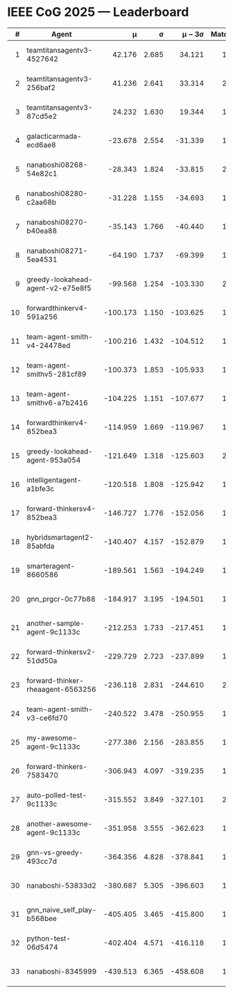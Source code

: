 # IEEE CoG 2025 — Leaderboard

| # | Agent | μ | σ | μ − 3σ | Matches | Updated |
|---:|---|---:|---:|---:|---:|---|
| 1 | teamtitansagentv3-4527642 | 42.176 | 2.685 | 34.121 | 1640 | 2025-09-01 09:27 |
| 2 | teamtitansagentv3-256baf2 | 41.236 | 2.641 | 33.314 | 2038 | 2025-09-01 09:27 |
| 3 | teamtitansagentv3-87cd5e2 | 24.232 | 1.630 | 19.344 | 1858 | 2025-09-01 09:27 |
| 4 | galacticarmada-ecd6ae8 | -23.678 | 2.554 | -31.339 | 1780 | 2025-09-01 09:27 |
| 5 | nanaboshi08268-54e82c1 | -28.343 | 1.824 | -33.815 | 2080 | 2025-09-01 09:27 |
| 6 | nanaboshi08280-c2aa68b | -31.228 | 1.155 | -34.693 | 1880 | 2025-09-01 09:27 |
| 7 | nanaboshi08270-b40ea88 | -35.143 | 1.766 | -40.440 | 1880 | 2025-09-01 09:27 |
| 8 | nanaboshi08271-5ea4531 | -64.190 | 1.737 | -69.399 | 1800 | 2025-09-01 09:27 |
| 9 | greedy-lookahead-agent-v2-e75e8f5 | -99.568 | 1.254 | -103.330 | 2170 | 2025-09-01 09:27 |
| 10 | forwardthinkerv4-591a256 | -100.173 | 1.150 | -103.625 | 1438 | 2025-09-01 09:27 |
| 11 | team-agent-smith-v4-24478ed | -100.216 | 1.432 | -104.512 | 1640 | 2025-09-01 09:27 |
| 12 | team-agent-smithv5-281cf89 | -100.373 | 1.853 | -105.933 | 1820 | 2025-09-01 09:27 |
| 13 | team-agent-smithv6-a7b2416 | -104.225 | 1.151 | -107.677 | 1980 | 2025-09-01 09:27 |
| 14 | forwardthinkerv4-852bea3 | -114.959 | 1.669 | -119.967 | 1667 | 2025-09-01 09:27 |
| 15 | greedy-lookahead-agent-953a054 | -121.649 | 1.318 | -125.603 | 2110 | 2025-09-01 09:27 |
| 16 | intelligentagent-a1bfe3c | -120.518 | 1.808 | -125.942 | 1574 | 2025-09-01 09:27 |
| 17 | forward-thinkersv4-852bea3 | -146.727 | 1.776 | -152.056 | 1358 | 2025-09-01 09:27 |
| 18 | hybridsmartagent2-85abfda | -140.407 | 4.157 | -152.879 | 1480 | 2025-09-01 09:27 |
| 19 | smarteragent-8660586 | -189.561 | 1.563 | -194.249 | 1549 | 2025-09-01 09:27 |
| 20 | gnn_prgcr-0c77b88 | -184.917 | 3.195 | -194.501 | 1620 | 2025-09-01 09:27 |
| 21 | another-sample-agent-9c1133c | -212.253 | 1.733 | -217.451 | 1980 | 2025-09-01 09:27 |
| 22 | forward-thinkersv2-51dd50a | -229.729 | 2.723 | -237.899 | 1700 | 2025-09-01 09:27 |
| 23 | forward-thinker-rheaagent-6563256 | -236.118 | 2.831 | -244.610 | 2040 | 2025-09-01 09:27 |
| 24 | team-agent-smith-v3-ce6fd70 | -240.522 | 3.478 | -250.955 | 1580 | 2025-09-01 09:27 |
| 25 | my-awesome-agent-9c1133c | -277.386 | 2.156 | -283.855 | 1720 | 2025-09-01 09:27 |
| 26 | forward-thinkers-7583470 | -306.943 | 4.097 | -319.235 | 1960 | 2025-09-01 09:27 |
| 27 | auto-polled-test-9c1133c | -315.552 | 3.849 | -327.101 | 2080 | 2025-09-01 09:27 |
| 28 | another-awesome-agent-9c1133c | -351.958 | 3.555 | -362.623 | 1960 | 2025-09-01 09:27 |
| 29 | gnn-vs-greedy-493cc7d | -364.356 | 4.828 | -378.841 | 1940 | 2025-09-01 09:27 |
| 30 | nanaboshi-53833d2 | -380.687 | 5.305 | -396.603 | 1780 | 2025-09-01 09:27 |
| 31 | gnn_naive_self_play-b568bee | -405.405 | 3.465 | -415.800 | 1040 | 2025-09-01 09:27 |
| 32 | python-test-06d5474 | -402.404 | 4.571 | -416.118 | 1580 | 2025-09-01 09:27 |
| 33 | nanaboshi-8345999 | -439.513 | 6.365 | -458.608 | 1640 | 2025-09-01 09:27 |
